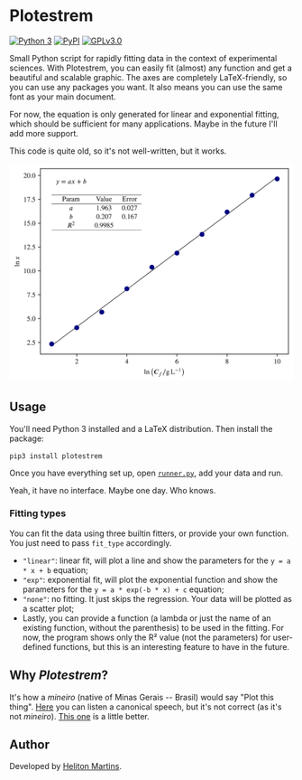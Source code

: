 # Plotestrem

[![Python 3](https://img.shields.io/badge/python-3-blue?style=for-the-badge)](https://pypi.org/project/plotestrem/0.0.1/)
[![PyPI](https://img.shields.io/pypi/v/plotestrem?style=for-the-badge)](https://pypi.org/project/plotestrem/0.0.1/)
[![GPLv3.0](https://img.shields.io/github/license/hellmrf/plotestrem?style=for-the-badge)](https://www.gnu.org/licenses/gpl-3.0.en.html)

Small Python script for rapidly fitting data in the context of experimental sciences. With Plotestrem, you can easily fit (almost) any function and get a beautiful and scalable graphic. The axes are completely LaTeX-friendly, so you can use any packages you want. It also means you can use the same font as your main document.

For now, the equation is only generated for linear and exponential fitting, which should be sufficient for many applications. Maybe in the future I'll add more support.

This code is quite old, so it's not well-written, but it works.

![Example](docs/example.png)
## Usage

You'll need Python 3 installed and a LaTeX distribution. Then install the package:
```shell
pip3 install plotestrem
```

Once you have everything set up, open [`runner.py`](./runner.py), add your data and run.

Yeah, it have no interface. Maybe one day. Who knows.

### Fitting types
You can fit the data using three builtin fitters, or provide your own function. You just need to pass `fit_type` accordingly.

- `"linear"`: linear fit, will plot a line and show the parameters for the `y = a * x + b` equation;
- `"exp"`: exponential fit, will plot the exponential function and show the parameters for the `y = a * exp(-b * x) + c` equation;
- `"none"`: no fitting. It just skips the regression. Your data will be plotted as a scatter plot;
- Lastly, you can provide a function (a lambda or just the name of an existing function, without the parenthesis) to be used in the fitting. For now, the program shows only the R² value (not the parameters) for user-defined functions, but this is an interesting feature to have in the future.

## Why _Plotestrem_?

It's how a *mineiro* (native of Minas Gerais -- Brasil) would say "Plot this thing". [Here](https://translate.google.com/?source=osdd&sl=pt&text=plota+esse+trem) you can listen a canonical speech, but it's not correct (as it's not *mineiro*). [This one](https://translate.google.com/?source=osdd&sl=pt&text=plótêss+trem) is a little better.

## Author

Developed by [Heliton Martins](https://t.me/helitonmrf).
